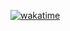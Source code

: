 [![wakatime](https://wakatime.com/badge/user/40b38b08-9a03-4a7b-9f12-d3c2d181fc39/project/8c72c2d6-2e02-43cc-91df-cc8ba468bd62.svg)](https://wakatime.com/badge/user/40b38b08-9a03-4a7b-9f12-d3c2d181fc39/project/8c72c2d6-2e02-43cc-91df-cc8ba468bd62)
